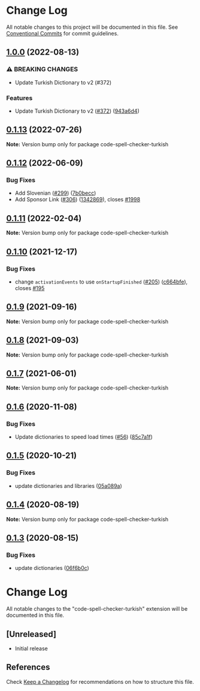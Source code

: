 # Change Log

All notable changes to this project will be documented in this file.
See [Conventional Commits](https://conventionalcommits.org) for commit guidelines.

## [1.0.0](https://github.com/streetsidesoftware/vscode-cspell-dict-extensions/compare/code-spell-checker-turkish@0.1.13...code-spell-checker-turkish@1.0.0) (2022-08-13)


### ⚠ BREAKING CHANGES

* Update Turkish Dictionary to v2 (#372)

### Features

* Update Turkish Dictionary to v2 ([#372](https://github.com/streetsidesoftware/vscode-cspell-dict-extensions/issues/372)) ([943a6d4](https://github.com/streetsidesoftware/vscode-cspell-dict-extensions/commit/943a6d4997ad59b5295f42eb9d00870c910b9a44))

## [0.1.13](https://github.com/streetsidesoftware/vscode-cspell-dict-extensions/compare/code-spell-checker-turkish@0.1.12...code-spell-checker-turkish@0.1.13) (2022-07-26)

**Note:** Version bump only for package code-spell-checker-turkish





## [0.1.12](https://github.com/streetsidesoftware/vscode-cspell-dict-extensions/compare/code-spell-checker-turkish@0.1.11...code-spell-checker-turkish@0.1.12) (2022-06-09)


### Bug Fixes

* Add Slovenian ([#299](https://github.com/streetsidesoftware/vscode-cspell-dict-extensions/issues/299)) ([7b0becc](https://github.com/streetsidesoftware/vscode-cspell-dict-extensions/commit/7b0becc910e11e674ad32be812aa5e138b005219))
* Add Sponsor Link ([#306](https://github.com/streetsidesoftware/vscode-cspell-dict-extensions/issues/306)) ([1342869](https://github.com/streetsidesoftware/vscode-cspell-dict-extensions/commit/13428699ee20f6b6a597dd2638d5633f2a53c9cf)), closes [#1998](https://github.com/streetsidesoftware/vscode-cspell-dict-extensions/issues/1998)





## [0.1.11](https://github.com/streetsidesoftware/vscode-cspell-dict-extensions/compare/code-spell-checker-turkish@0.1.10...code-spell-checker-turkish@0.1.11) (2022-02-04)

**Note:** Version bump only for package code-spell-checker-turkish





## [0.1.10](https://github.com/streetsidesoftware/vscode-cspell-dict-extensions/compare/code-spell-checker-turkish@0.1.9...code-spell-checker-turkish@0.1.10) (2021-12-17)


### Bug Fixes

* change `activationEvents` to use `onStartupFinished` ([#205](https://github.com/streetsidesoftware/vscode-cspell-dict-extensions/issues/205)) ([c664bfe](https://github.com/streetsidesoftware/vscode-cspell-dict-extensions/commit/c664bfe88497c9eaf82aa5549734d99db9194001)), closes [#195](https://github.com/streetsidesoftware/vscode-cspell-dict-extensions/issues/195)





## [0.1.9](https://github.com/streetsidesoftware/vscode-cspell-dict-extensions/compare/code-spell-checker-turkish@0.1.8...code-spell-checker-turkish@0.1.9) (2021-09-16)

**Note:** Version bump only for package code-spell-checker-turkish





## [0.1.8](https://github.com/streetsidesoftware/vscode-cspell-dict-extensions/compare/code-spell-checker-turkish@0.1.7...code-spell-checker-turkish@0.1.8) (2021-09-03)

**Note:** Version bump only for package code-spell-checker-turkish





## [0.1.7](https://github.com/streetsidesoftware/vscode-cspell-dict-extensions/compare/code-spell-checker-turkish@0.1.6...code-spell-checker-turkish@0.1.7) (2021-06-01)

**Note:** Version bump only for package code-spell-checker-turkish





## [0.1.6](https://github.com/streetsidesoftware/vscode-cspell-dict-extensions/compare/code-spell-checker-turkish@0.1.5...code-spell-checker-turkish@0.1.6) (2020-11-08)


### Bug Fixes

* Update dictionaries to speed load times ([#56](https://github.com/streetsidesoftware/vscode-cspell-dict-extensions/issues/56)) ([85c7a1f](https://github.com/streetsidesoftware/vscode-cspell-dict-extensions/commit/85c7a1f3363945594f6d86dbb7dae7f4c95a76e7))





## [0.1.5](https://github.com/streetsidesoftware/vscode-cspell-dict-extensions/compare/code-spell-checker-turkish@0.1.4...code-spell-checker-turkish@0.1.5) (2020-10-21)


### Bug Fixes

* update dictionaries and libraries ([05a089a](https://github.com/streetsidesoftware/vscode-cspell-dict-extensions/commit/05a089add3e0e3606ac1604df1539adfb272461f))





## [0.1.4](https://github.com/streetsidesoftware/vscode-cspell-dict-extensions/compare/code-spell-checker-turkish@0.1.3...code-spell-checker-turkish@0.1.4) (2020-08-19)

**Note:** Version bump only for package code-spell-checker-turkish





## [0.1.3](https://github.com/streetsidesoftware/vscode-cspell-dict-extensions/compare/code-spell-checker-turkish@0.1.2...code-spell-checker-turkish@0.1.3) (2020-08-15)


### Bug Fixes

* update dictionaries ([06f6b0c](https://github.com/streetsidesoftware/vscode-cspell-dict-extensions/commit/06f6b0cd9c011d55de841aa75591422a18d8a8f6))





# Change Log
All notable changes to the "code-spell-checker-turkish" extension will be documented in this file.

## [Unreleased]
- Initial release

## References
Check [Keep a Changelog](http://keepachangelog.com/) for recommendations on how to structure this file.
